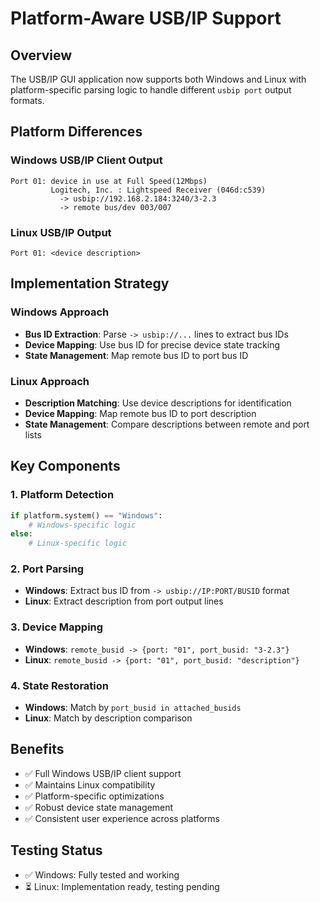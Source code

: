 # Platform-Aware USB/IP Support

## Overview
The USB/IP GUI application now supports both Windows and Linux with platform-specific parsing logic to handle different `usbip port` output formats.

## Platform Differences

### Windows USB/IP Client Output
```
Port 01: device in use at Full Speed(12Mbps)
         Logitech, Inc. : Lightspeed Receiver (046d:c539)
           -> usbip://192.168.2.184:3240/3-2.3
           -> remote bus/dev 003/007
```

### Linux USB/IP Output
```
Port 01: <device description>
```

## Implementation Strategy

### Windows Approach
- **Bus ID Extraction**: Parse `-> usbip://...` lines to extract bus IDs
- **Device Mapping**: Use bus ID for precise device state tracking
- **State Management**: Map remote bus ID to port bus ID

### Linux Approach  
- **Description Matching**: Use device descriptions for identification
- **Device Mapping**: Map remote bus ID to port description
- **State Management**: Compare descriptions between remote and port lists

## Key Components

### 1. Platform Detection
```python
if platform.system() == "Windows":
    # Windows-specific logic
else:
    # Linux-specific logic
```

### 2. Port Parsing
- **Windows**: Extract bus ID from `-> usbip://IP:PORT/BUSID` format
- **Linux**: Extract description from port output lines

### 3. Device Mapping
- **Windows**: `remote_busid -> {port: "01", port_busid: "3-2.3"}`
- **Linux**: `remote_busid -> {port: "01", port_busid: "description"}`

### 4. State Restoration
- **Windows**: Match by `port_busid in attached_busids`
- **Linux**: Match by description comparison

## Benefits
- ✅ Full Windows USB/IP client support
- ✅ Maintains Linux compatibility  
- ✅ Platform-specific optimizations
- ✅ Robust device state management
- ✅ Consistent user experience across platforms

## Testing Status
- ✅ Windows: Fully tested and working
- ⏳ Linux: Implementation ready, testing pending
